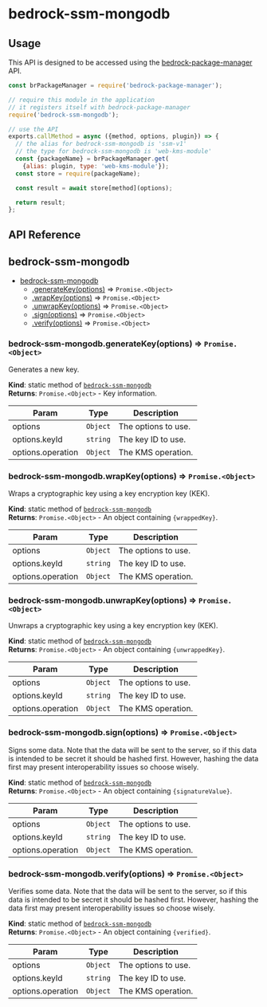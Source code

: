 # bedrock-ssm-mongodb

## Usage
This API is designed to be accessed using the
[bedrock-package-manager](https://github.com/digitalbazaar/bedrock-package-manager#usage)
API.

```js
const brPackageManager = require('bedrock-package-manager');

// require this module in the application
// it registers itself with bedrock-package-manager
require('bedrock-ssm-mongodb');

// use the API
exports.callMethod = async ({method, options, plugin}) => {
  // the alias for bedrock-ssm-mongodb is 'ssm-v1'
  // the type for bedrock-ssm-mongodb is 'web-kms-module'
  const {packageName} = brPackageManager.get(
    {alias: plugin, type: 'web-kms-module'});
  const store = require(packageName);

  const result = await store[method](options);

  return result;
};
```

## API Reference
<a name="module_bedrock-ssm-mongodb"></a>

## bedrock-ssm-mongodb

* [bedrock-ssm-mongodb](#module_bedrock-ssm-mongodb)
    * [.generateKey(options)](#module_bedrock-ssm-mongodb.generateKey) ⇒ <code>Promise.&lt;Object&gt;</code>
    * [.wrapKey(options)](#module_bedrock-ssm-mongodb.wrapKey) ⇒ <code>Promise.&lt;Object&gt;</code>
    * [.unwrapKey(options)](#module_bedrock-ssm-mongodb.unwrapKey) ⇒ <code>Promise.&lt;Object&gt;</code>
    * [.sign(options)](#module_bedrock-ssm-mongodb.sign) ⇒ <code>Promise.&lt;Object&gt;</code>
    * [.verify(options)](#module_bedrock-ssm-mongodb.verify) ⇒ <code>Promise.&lt;Object&gt;</code>

<a name="module_bedrock-ssm-mongodb.generateKey"></a>

### bedrock-ssm-mongodb.generateKey(options) ⇒ <code>Promise.&lt;Object&gt;</code>
Generates a new key.

**Kind**: static method of [<code>bedrock-ssm-mongodb</code>](#module_bedrock-ssm-mongodb)  
**Returns**: <code>Promise.&lt;Object&gt;</code> - Key information.  

| Param | Type | Description |
| --- | --- | --- |
| options | <code>Object</code> | The options to use. |
| options.keyId | <code>string</code> | The key ID to use. |
| options.operation | <code>Object</code> | The KMS operation. |

<a name="module_bedrock-ssm-mongodb.wrapKey"></a>

### bedrock-ssm-mongodb.wrapKey(options) ⇒ <code>Promise.&lt;Object&gt;</code>
Wraps a cryptographic key using a key encryption key (KEK).

**Kind**: static method of [<code>bedrock-ssm-mongodb</code>](#module_bedrock-ssm-mongodb)  
**Returns**: <code>Promise.&lt;Object&gt;</code> - An object containing `{wrappedKey}`.  

| Param | Type | Description |
| --- | --- | --- |
| options | <code>Object</code> | The options to use. |
| options.keyId | <code>string</code> | The key ID to use. |
| options.operation | <code>Object</code> | The KMS operation. |

<a name="module_bedrock-ssm-mongodb.unwrapKey"></a>

### bedrock-ssm-mongodb.unwrapKey(options) ⇒ <code>Promise.&lt;Object&gt;</code>
Unwraps a cryptographic key using a key encryption key (KEK).

**Kind**: static method of [<code>bedrock-ssm-mongodb</code>](#module_bedrock-ssm-mongodb)  
**Returns**: <code>Promise.&lt;Object&gt;</code> - An object containing `{unwrappedKey}`.  

| Param | Type | Description |
| --- | --- | --- |
| options | <code>Object</code> | The options to use. |
| options.keyId | <code>string</code> | The key ID to use. |
| options.operation | <code>Object</code> | The KMS operation. |

<a name="module_bedrock-ssm-mongodb.sign"></a>

### bedrock-ssm-mongodb.sign(options) ⇒ <code>Promise.&lt;Object&gt;</code>
Signs some data. Note that the data will be sent to the server, so if
this data is intended to be secret it should be hashed first. However,
hashing the data first may present interoperability issues so choose
wisely.

**Kind**: static method of [<code>bedrock-ssm-mongodb</code>](#module_bedrock-ssm-mongodb)  
**Returns**: <code>Promise.&lt;Object&gt;</code> - An object containing `{signatureValue}`.  

| Param | Type | Description |
| --- | --- | --- |
| options | <code>Object</code> | The options to use. |
| options.keyId | <code>string</code> | The key ID to use. |
| options.operation | <code>Object</code> | The KMS operation. |

<a name="module_bedrock-ssm-mongodb.verify"></a>

### bedrock-ssm-mongodb.verify(options) ⇒ <code>Promise.&lt;Object&gt;</code>
Verifies some data. Note that the data will be sent to the server, so if
this data is intended to be secret it should be hashed first. However,
hashing the data first may present interoperability issues so choose
wisely.

**Kind**: static method of [<code>bedrock-ssm-mongodb</code>](#module_bedrock-ssm-mongodb)  
**Returns**: <code>Promise.&lt;Object&gt;</code> - An object containing `{verified}`.  

| Param | Type | Description |
| --- | --- | --- |
| options | <code>Object</code> | The options to use. |
| options.keyId | <code>string</code> | The key ID to use. |
| options.operation | <code>Object</code> | The KMS operation. |
